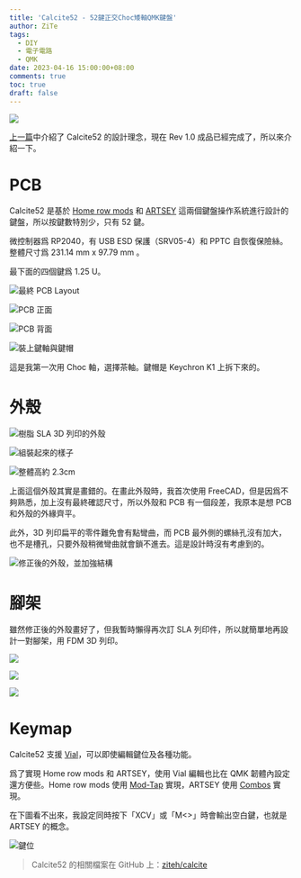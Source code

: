 ```yaml
---
title: 'Calcite52 - 52鍵正交Choc矮軸QMK鍵盤'
author: ZiTe
tags:
  - DIY
  - 電子電路
  - QMK
date: 2023-04-16 15:00:00+08:00
comments: true
toc: true
draft: false
---
```


![](https://blogger.googleusercontent.com/img/b/R29vZ2xl/AVvXsEjKrX4InG0CDi9J4rxBfj1XvoBp39i0X6CXaR_wyasREFn4BxrTexYuP0vROMtQIGfLt_6gkNh0lb6M7TYZLwriSnQ5JP9V52IgqrJiJpjT8gTMj5tax3iX0biZTjZiDzAjpzmLIdEStf45gbJtT6WZyjd6xAjK2sIlUPeIRzbR_tMsJRhPgC14oT80/s16000/PXL_20230323_025401968.jpg)

[上一篇](/posts/calcite52-keyboard-1/)中介紹了 Calcite52 的設計理念，現在 Rev 1.0 成品已經完成了，所以來介紹一下。

<!--more-->

# PCB

Calcite52 是基於 [Home row mods](https://precondition.github.io/home-row-mods) 和 [ARTSEY](https://artsey.io/) 這兩個鍵盤操作系統進行設計的鍵盤，所以按鍵數特別少，只有 52 鍵。

微控制器爲 RP2040，有 USB ESD 保護（SRV05-4）和 PPTC 自恢復保險絲。整體尺寸爲 231.14 mm x 97.79 mm 。

最下面的四個鍵爲 1.25 U。

![最終 PCB Layout](https://i.imgur.com/m04crWC.png)

![PCB 正面](https://blogger.googleusercontent.com/img/b/R29vZ2xl/AVvXsEjRnFEKRBJ7iNYcNnThtgxdujw8hKnr6jOnZLkGaHeWJBu8ChyzXImCRcPN3VqpI-OZzK09yqdHHWk6SIQQP1faMhg7S55MpW70Xr4NV4MYkg5cUx6rhbpv-kLuznfU7cozklshcH1HfW2hht1NzcZVqTx1ksY3ogoQQq9ib7ChhR5WH1FtdjPLjoa6/s16000/PXL_20230323_020054339.jpg)

![PCB 背面](https://blogger.googleusercontent.com/img/b/R29vZ2xl/AVvXsEj4cGd6Qtf8rXbQwBZeQcwbcZLTnXCBV-krr1yxjjMS4yICjKyjpGxp_eVWnotqVPJJBIlYC8BAHWnyi0zJTL--S1-4EUjiQaVKbXPFnhlMoLk67yvTXyp4ffNllEERttb5tVPF4WN8ChXrb-wBX1hVRj7MNsJ-33T7yqMlQcMe7fBCoAFwumHJkF25/s16000/PXL_20230323_020100545.jpg)

![裝上鍵軸與鍵帽](https://blogger.googleusercontent.com/img/b/R29vZ2xl/AVvXsEg64EOXAwVJxsgCpf3syuZ2W5GAHNQ68kyDRTmcnXuehMDmML2z7FeCdI1EZHo6L5XV4sBnbiZ0MgvQBcVy8M4S0PTh_r1JMMogS-lyDl4hRPelj7Syc_e-pvcWRCU36HHnw127Sj0s6t4FBnrn-cO7LSISemdttyJarilnRVFmWvQmKgLAjzQmSV58/s16000/PXL_20230323_023905851.jpg)

這是我第一次用 Choc 軸，選擇茶軸。鍵帽是 Keychron K1 上拆下來的。

# 外殼

![樹脂 SLA 3D 列印的外殼](https://blogger.googleusercontent.com/img/b/R29vZ2xl/AVvXsEgmfE0mPVh55yl-CaZKAJ-orO5lwxG2PWed4JhCUuRFSKT7cfikM8_eithVTcj8_s0xvmi4A-vDeDQmETqat_DvpdOQ8LHxr9PBkUj-o3Y0PwG_6UJOAQKPSqBGIMTKo1tZBVbWTa4QRovr8wCgdDGxC9UVRbZ3mYQ5X3_ISIOO2u2e4BglNodC4FPB/s16000/PXL_20230323_024932747.jpg)

![組裝起來的樣子](https://blogger.googleusercontent.com/img/b/R29vZ2xl/AVvXsEjKrX4InG0CDi9J4rxBfj1XvoBp39i0X6CXaR_wyasREFn4BxrTexYuP0vROMtQIGfLt_6gkNh0lb6M7TYZLwriSnQ5JP9V52IgqrJiJpjT8gTMj5tax3iX0biZTjZiDzAjpzmLIdEStf45gbJtT6WZyjd6xAjK2sIlUPeIRzbR_tMsJRhPgC14oT80/s16000/PXL_20230323_025401968.jpg)

![整體高約 2.3cm](https://blogger.googleusercontent.com/img/b/R29vZ2xl/AVvXsEhmr_DMNlwNzqUsNTaYp9UoUN2R_wAhKOJalTTSuQlJxnKGz78d97tJr2mUL8zhrxSIY-JzdG0aj6ypamoPKeGVDJITZxz8cQJ_Df8iSzOAAdQRjIhCtzApzlbLlPRnl8LH2axqrS7LQYJAGVgWmNlJQrKt7Kh9PODV12fggUrxylUDXfcXcLuZ9h-o/s16000/PXL_20230323_025445281.jpg)

上面這個外殼其實是畫錯的。在畫此外殼時，我首次使用 FreeCAD，但是因爲不夠熟悉，加上沒有最終確認尺寸，所以外殼和 PCB 有一個段差，我原本是想 PCB 和外殼的外緣齊平。

此外，3D 列印扁平的零件難免會有點彎曲，而 PCB 最外側的螺絲孔沒有加大，也不是槽孔，只要外殼稍微彎曲就會鎖不進去。這是設計時沒有考慮到的。

![修正後的外殼，並加強結構](https://blogger.googleusercontent.com/img/b/R29vZ2xl/AVvXsEjLvhCOc6cILoEQddSdR0jBt9UP7P58Om_LskFnOMWUPNFXZ2GS4g03FyhJy8WC-ewfyFdjhub9qAudjKzrU9uKFHv4_zPWKGAQfFo-DZeM-sg6RaTjFxjAkxMAYlasGZYdOT12umNdp2ngD1bq8V1W_gLcR8QXA8ym4m1hxZ4bJnBKwjhm6SPnd35T/s16000/Screenshot%202023-04-16%20142751.jpg)

# 腳架

雖然修正後的外殼畫好了，但我暫時懶得再次訂 SLA 列印件，所以就簡單地再設計一對腳架，用 FDM 3D 列印。

![](https://blogger.googleusercontent.com/img/b/R29vZ2xl/AVvXsEgy79q2UstUWryWLyk3ffX1WBqTew_vnVN13rVSsr5RLpfUTdkW7WYf61b6lRouUqZqK7Bp5_nQfBu6OGmFe__L7HP6HSuUtk7OGM0vrvYYXyHbz_9UY-Y71Ma41Y5A-hZfk1X4TNOGORNAomGEwASzSlIhM5Nd_pev0LAZAH__HbkhUSXIbmFMmFDC/s16000/PXL_20230411_103348679.jpg)

![](https://blogger.googleusercontent.com/img/b/R29vZ2xl/AVvXsEhfX1hBYsFMBB77TgpRU9hVMuR8ZW3-mdgVgktAS4FkzjyUphRKC0RQmBfnxtvIOdq5UxDEDuC_8aHWKg9Ecg75NMFYK_4aryd7_b42M1zRfHhwAWBi3DuuUvRT8r3u2lxO4wSUpb4faNbWNQGKn1Ze5N_glunpaF0jf6573tLMlzWE3HMBtl6pBpun/s16000/PXL_20230411_102646515.jpg)

![](https://blogger.googleusercontent.com/img/b/R29vZ2xl/AVvXsEj-0Yq_OSo44Hc6yIhH_ddPYKyU7v-_z1o_DljKDLdX3AhDMGTMhLmQf-YkATNBpcaUbP4Ayz1sj0cQLOBw43D3npkBvDzttBiTTTDCTIaUsPuZsZxGEa0ri2zG4qOTgMtwJhPpBFjD0eMVWeFe1sMTWtu4u0Qho_Xent1c-ydfd0UpfsT7NqCyres6/s16000/PXL_20230411_102639224.MP.jpg)

# Keymap

Calcite52 支援 [Vial](https://get.vial.today/)，可以即使編輯鍵位及各種功能。

爲了實現 Home row mods 和 ARTSEY，使用 Vial 編輯也比在 QMK 韌體內設定還方便些。Home row mods 使用 [Mod-Tap](https://docs.qmk.fm/#/mod_tap) 實現，ARTSEY 使用 [Combos](https://docs.qmk.fm/#/feature_combo) 實現。

在下圖看不出來，我設定同時按下「XCV」或「M<>」時會輸出空白鍵，也就是 ARTSEY 的概念。

![鍵位](https://blogger.googleusercontent.com/img/b/R29vZ2xl/AVvXsEiKm5YevuV_KIbJUCILuzB1_1jl_IttPrKgmzhFeJyo61ee6dWGH0-5PJqbqN1pe5Jby-jsUf7dkk-Fko_dKERc72ugLOs-Pmhnful-jaXOzQxAIMZtDjpup8Z_97G2PotA1SOclV0eTKU3Q8dqLjVONAoNF7zHXinC-ZMmUFIW0qMg9uCjOAVxH2ce/s16000/image.png)

> Calcite52 的相關檔案在 GitHub 上：[ziteh/calcite](https://github.com/ziteh/calcite)
